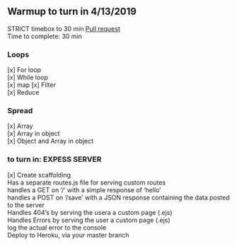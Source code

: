 ## Warmup to turn in 4/13/2019
STRICT timebox to 30 min
[Pull request](https://github.com/codefellows-js-401d29-aaron-ferris/warmup-daily/pull/9)  
Time to complete: 30 min  
### Loops
[x] For loop  
[x] While loop  
[x] map
[x] Filter  
[x] Reduce  
### Spread
[x] Array  
[x] Array in object  
[x] Object and Array in object  
### to turn in: EXPESS SERVER
[x] Create scaffolding  
Has a separate routes.js file for serving custom routes  
handles a GET on ‘/’ with a simple response of ‘hello’  
handles a POST on ‘/save’ with a JSON response containing the data posted to the server  
Handles 404’s by serving the usera a custom page (.ejs)  
Handles Errors by serving the user a custom page (.ejs)  
log the actual error to the console  
Deploy to Heroku, via your master branch  